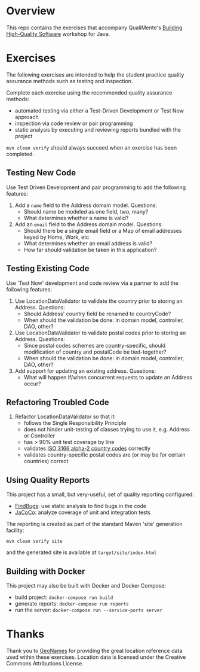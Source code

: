 # Overview #

This repo contains the exercises that accompany QualiMente's [Building High-Quality Software](https://www.qualimente.com/training/building-high-quality-software-workshop/) workshop for Java.

# Exercises #

The following exercises are intended to help the student practice quality assurance methods such as testing and inspection.

Complete each exercise using the recommended quality assurance methods:

* automated testing via either a Test-Driven Development or Test Now approach
* inspection via code review or pair programming
* static analysis by executing and reviewing reports bundled with the project

`mvn clean verify` should always succeed when an exercise has been completed.

## Testing New Code ##

Use Test Driven Development and pair programming to add the following features:

1. Add a `name` field to the Address domain model.  Questions:
    * Should name be modeled as one field, two, many?
    * What determines whether a name is valid?
2. Add an `email` field to the Address domain model.  Questions:
    * Should there be a single email field or a Map of email addresses keyed by Home, Work, etc
    * What determines whether an email address is valid?
    * How far should validation be taken in this application?

## Testing Existing Code ##

Use 'Test Now' development and code review via a partner to add the following features:

1. Use LocationDataValidator to validate the country prior to storing an Address.  Questions:
    * Should Address' country field be renamed to countryCode?
    * When should the validation be done: in domain model, controller, DAO, other?
2. Use LocationDataValidator to validate postal codes prior to storing an Address.  Questions:
    * Since postal codes schemes are country-specific, should modification of country and postalCode be tied-together?
    * When should the validation be done: in domain model, controller, DAO, other?
3. Add support for updating an existing address.  Questions:
    * What will happen if/when concurrent requests to update an Address occur?

## Refactoring Troubled Code ##

1. Refactor LocationDataValidator so that it:
    * follows the Single Responsibility Principle
    * does not hinder unit-testing of classes trying to use it, e.g. Address or Controller
    * has > 90% unit test coverage by line
    * validates [ISO 3166 alpha-2 country codes](https://en.wikipedia.org/wiki/ISO_3166-1_alpha-2) correctly
    * validates country-specific postal codes are (or may be for certain countries) correct


## Using Quality Reports ##

This project has a small, but very-useful, set of quality reporting configured:

* [FindBugs](http://findbugs.sourceforge.net/): use static analysis to find bugs in the code
* [JaCoCo](http://eclemma.org/jacoco/): analyze coverage of unit and integration tests

The reporting is created as part of the standard Maven 'site' generation facility:

`mvn clean verify site`

and the generated site is available at `target/site/index.html`

## Building with Docker ##

This project may also be built with Docker and Docker Compose:

* build project: `docker-compose run build`
* generate reports: `docker-compose run reports`  
* run the server: `docker-compose run --service-ports server`

# Thanks #

Thank you to [GeoNames](http://www.geonames.org/) for providing the great location reference data used within these exercises.  Location data is licensed under the Creative Commons Attributions License.
